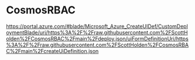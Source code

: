 # CosmosRBAC


https://portal.azure.com/#blade/Microsoft_Azure_CreateUIDef/CustomDeploymentBlade/uri/https%3A%2F%2Fraw.githubusercontent.com%2FScottHolden%2FCosmosRBAC%2Fmain%2Fdeploy.json/uiFormDefinitionUri/https%3A%2F%2Fraw.githubusercontent.com%2FScottHolden%2FCosmosRBAC%2Fmain%2FcreateUiDefinition.json